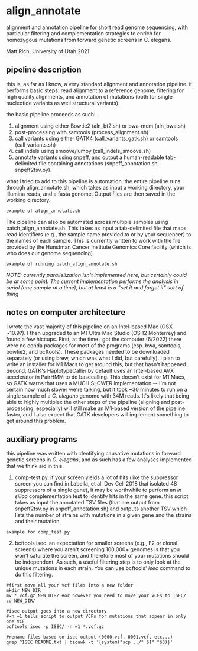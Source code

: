 # align_annotate
alignment and annotation pipeline for short read genome sequencing, with
particular filtering and complementation strategies to enrich for homozygous
mutations from forward genetic screens in C. elegans.

Matt Rich, University of Utah 2021

## pipeline description
this is, as far as I know, a very standard alignment and annotation pipeline. it
performs basic steps: read alignment to a reference genome, filtering for high
quality alignments, and annotation of mutations (both for single nucleotide
variants as well structural variants). 

the basic pipeline proceeds as such:
1. alignment using either Bowtie2 (aln_bt2.sh) or bwa-mem (aln_bwa.sh)
2. post-processing with samtools (process_alignment.sh)
3. call variants using either GATK4 (call_variants_gatk.sh) or samtools (call_variants.sh)
4. call indels using smoove/lumpy (call_indels_smoove.sh)
5. annotate variants using snpeff, and output a human-readable tab-delimited
file containing annotations (snpeff_annotation.sh, snpeff2tsv.py).

what I tried to add to this pipeline is automation. the entire pipeline runs
through align_annotate.sh, which takes as input a working directory, your
Illumina reads, and a fasta genome. Output files are then saved in the working
directory. 

```
example of align_annotate.sh
```

The pipeline can also be automated across multiple samples using
batch_align_annotate.sh. This takes as input a tab-delimited file that maps
read identifiers (e.g., the sample name provided to or by your sequencer) to the 
names of each sample. This is currently written to work with the file provided
by the Hunstman Cancer Institute Genomics Core facility (which is who does our
genome sequencing). 

```
example of running batch_align_annotate.sh
``` 

*NOTE: currently parallelization isn't implemented here,
but certainly could be at some point. The current implementation performs the
analysis in serial (one sample at a time), but at least is a "set it and forget
it" sort of thing*

## notes on computer architecture
I wrote the vast majority of this pipeline on an Intel-based Mac (OSX ~10.9?).
I then upgraded to an M1 Ultra Mac Studio (OS 12 Monterrey) and found a few
hiccups. First, at the time I got the computer (6/2022) there were no conda
packages for most of the programs (esp. bwa, samtools, bowtie2, and bcftools).
These packages needed to be downloaded separately (or using brew, which was
what I did, but carefully). I plan to write an installer for M1 Macs to get
around this, but that hasn't happened. Second, GATK's HaplotypeCaller by default
uses an Intel-based AVX accelerator in PairHMM to do basecalling. This doesn't
exist for M1 Macs, so GATK warns that uses a MUCH SLOWER implementation --
I'm not certain how much slower we're talking, but it took ~30 minutes to run on
a single sample of a *C. elegans* genome with 34M reads. It's likely that being
able to highly multiplex the other steps of the pipeline (aligning and
post-processing, especially) will still make an M1-based version of the pipeline
faster, and I also expect that GATK developers will implement something to get
around this problem.

## auxiliary programs
this pipeline was written with identifying causative mutations in forward
genetic screens in *C. elegans*, and as such has a few analyses implemented that
we think aid in this.

1. comp-test.py. if your screen yields a lot of hits (like the suppressor
   screen you can find in Labella, et al. Dev Cell 2018 that isolated 48
suppressors of a single gene), it may be worthwhile to perform an *in silico*
complementation test to identify hits in the same gene. this script takes as
input the annotated TSV files (that are output from snpeff2tsv.py in
snpeff_annotation.sh) and outputs another TSV which lists the number of strains
with mutations in a given gene and the strains and their mutation.

```
example for comp_test.py
```

2. bcftools isec. an expectation for smaller screens (e.g., F2 or clonal
   screens) where you aren't screening 100,000+ genomes is that you won't
saturate the screen, and therefore most of your mutations should be independent.
As such, a useful filtering step is to only look at the unique mutations in each
strain. You can use bcftools' *isec* command to do this filtering.

```
#first move all your vcf files into a new folder
mkdir NEW_DIR
mv *.vcf.gz NEW_DIR/ #or however you need to move your VCFs to ISEC/
cd NEW_DIR/

#isec output goes into a new directory
#-n =1 tells script to output VCFs for mutations that appear in only one VCF
bcftools isec -p ISEC/ -n =1 *.vcf.gz

#rename files based on isec output (0000.vcf, 0001.vcf, etc...)
grep ^ISEC README.txt | bioawk -t '{system("scp ../" $1" "$3)}'
```

